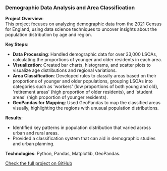 ### Demographic Data Analysis and Area Classification

**Project Overview**:  
This project focuses on analyzing demographic data from the 2021 Census for England, using data science techniques to uncover insights about the population distribution by age and region.

**Key Steps**:
- **Data Processing**: Handled demographic data for over 33,000 LSOAs, calculating the proportions of younger and older residents in each area.
- **Visualization**: Created bar charts, histograms, and scatter plots to visualize age distributions and regional variations.
- **Area Classification**: Developed rules to classify areas based on their proportions of younger and older populations, grouping LSOAs into categories such as 'workers' (low proportions of both young and old), 'retirement areas' (high proportion of older residents), and 'student areas' (high proportion of younger residents).
- **GeoPandas for Mapping**: Used GeoPandas to map the classified areas visually, highlighting the regions with unusual population distributions.

**Results**:
- Identified key patterns in population distribution that varied across urban and rural areas.
- Provided a classification system that can aid in demographic studies and urban planning.

**Technologies**: Python, Pandas, Matplotlib, GeoPandas.

[Check the full project on GitHub](https://github.com/Ericazzzzzz/Demographics-of-LSOA-in-England)

